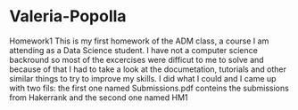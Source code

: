 # Valeria-Popolla
Homework1
This is my first homework of the ADM class, a course I am attending as a Data Science student.
I have not a computer science backround so most of the excercises were difficut to me to solve and because of that I had to take a look at the documetation, tutorials and other similar things to try to improve my skills. I did what I could and I came up with two fils: the first one named Submissions.pdf conteins the submissions from Hakerrank and the second one named HM1
